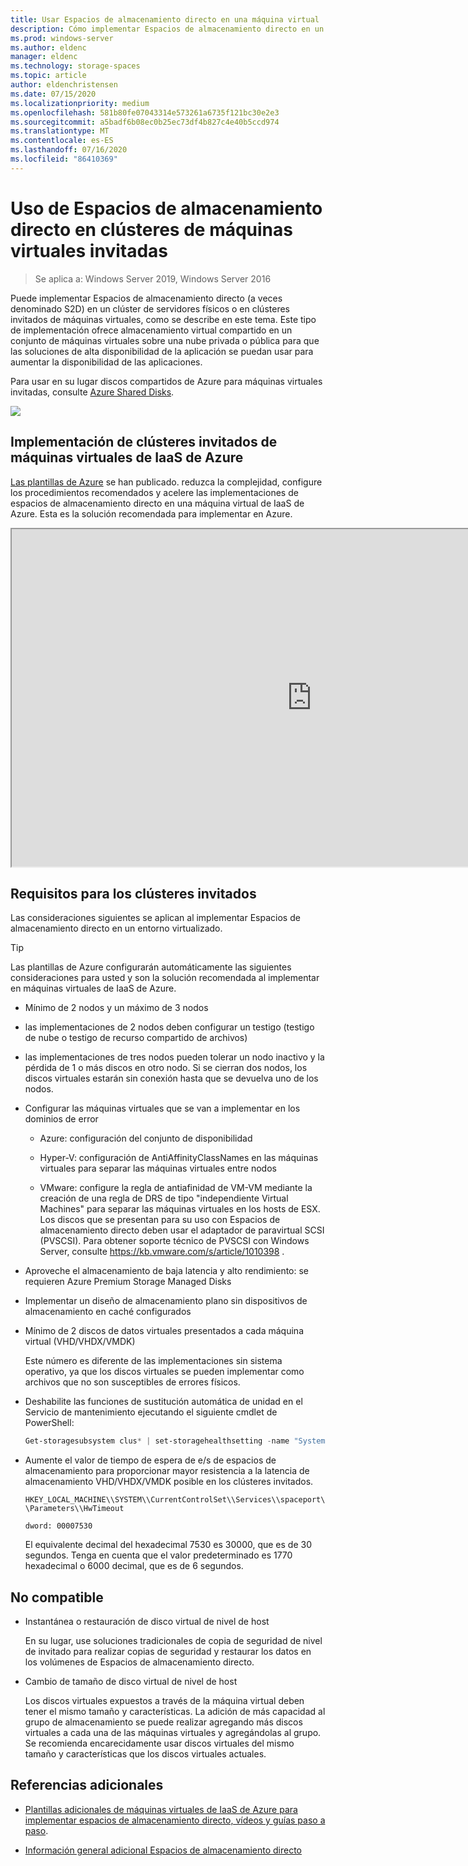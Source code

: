 ```yaml
---
title: Usar Espacios de almacenamiento directo en una máquina virtual
description: Cómo implementar Espacios de almacenamiento directo en un clúster invitado de máquina virtual, por ejemplo, en Microsoft Azure.
ms.prod: windows-server
ms.author: eldenc
manager: eldenc
ms.technology: storage-spaces
ms.topic: article
author: eldenchristensen
ms.date: 07/15/2020
ms.localizationpriority: medium
ms.openlocfilehash: 581b80fe07043314e573261a6735f121bc30e2e3
ms.sourcegitcommit: a5badf6b08ec0b25ec73df4b827c4e40b5ccd974
ms.translationtype: MT
ms.contentlocale: es-ES
ms.lasthandoff: 07/16/2020
ms.locfileid: "86410369"
---
```

# <a name="using-storage-spaces-direct-in-guest-virtual-machine-clusters"></a>Uso de Espacios de almacenamiento directo en clústeres de máquinas virtuales invitadas

> Se aplica a: Windows Server 2019, Windows Server 2016

Puede implementar Espacios de almacenamiento directo (a veces denominado S2D) en un clúster de servidores físicos o en clústeres invitados de máquinas virtuales, como se describe en este tema. Este tipo de implementación ofrece almacenamiento virtual compartido en un conjunto de máquinas virtuales sobre una nube privada o pública para que las soluciones de alta disponibilidad de la aplicación se puedan usar para aumentar la disponibilidad de las aplicaciones.

Para usar en su lugar discos compartidos de Azure para máquinas virtuales invitadas, consulte [Azure Shared Disks](/azure/virtual-machines/windows/disks-shared).

![](media/storage-spaces-direct-in-vm/storage-spaces-direct-in-vm.png)

## <a name="deploying-in-azure-iaas-vm-guest-clusters"></a>Implementación de clústeres invitados de máquinas virtuales de IaaS de Azure

[Las plantillas de Azure](https://github.com/robotechredmond/301-storage-spaces-direct-md) se han publicado. reduzca la complejidad, configure los procedimientos recomendados y acelere las implementaciones de espacios de almacenamiento directo en una máquina virtual de IaaS de Azure. Esta es la solución recomendada para implementar en Azure.

<iframe src="https://channel9.msdn.com/Series/Microsoft-Hybrid-Cloud-Best-Practices-for-IT-Pros/Step-by-Step-Deploy-Windows-Server-2016-Storage-Spaces-Direct-S2D-Cluster-in-Microsoft-Azure/player" width="960" height="540" allowfullscreen></iframe>

## <a name="requirements-for-guest-clusters"></a>Requisitos para los clústeres invitados

Las consideraciones siguientes se aplican al implementar Espacios de almacenamiento directo en un entorno virtualizado.

> [!TIP]
> Las plantillas de Azure configurarán automáticamente las siguientes consideraciones para usted y son la solución recomendada al implementar en máquinas virtuales de IaaS de Azure.

- Mínimo de 2 nodos y un máximo de 3 nodos

- las implementaciones de 2 nodos deben configurar un testigo (testigo de nube o testigo de recurso compartido de archivos)

- las implementaciones de tres nodos pueden tolerar un nodo inactivo y la pérdida de 1 o más discos en otro nodo.  Si se cierran dos nodos, los discos virtuales estarán sin conexión hasta que se devuelva uno de los nodos.

- Configurar las máquinas virtuales que se van a implementar en los dominios de error

    - Azure: configuración del conjunto de disponibilidad

    - Hyper-V: configuración de AntiAffinityClassNames en las máquinas virtuales para separar las máquinas virtuales entre nodos

    - VMware: configure la regla de antiafinidad de VM-VM mediante la creación de una regla de DRS de tipo "independiente Virtual Machines" para separar las máquinas virtuales en los hosts de ESX. Los discos que se presentan para su uso con Espacios de almacenamiento directo deben usar el adaptador de paravirtual SCSI (PVSCSI). Para obtener soporte técnico de PVSCSI con Windows Server, consulte https://kb.vmware.com/s/article/1010398 .

- Aproveche el almacenamiento de baja latencia y alto rendimiento: se requieren Azure Premium Storage Managed Disks

- Implementar un diseño de almacenamiento plano sin dispositivos de almacenamiento en caché configurados

- Mínimo de 2 discos de datos virtuales presentados a cada máquina virtual (VHD/VHDX/VMDK)

    Este número es diferente de las implementaciones sin sistema operativo, ya que los discos virtuales se pueden implementar como archivos que no son susceptibles de errores físicos.

- Deshabilite las funciones de sustitución automática de unidad en el Servicio de mantenimiento ejecutando el siguiente cmdlet de PowerShell:

    ```powershell
    Get-storagesubsystem clus* | set-storagehealthsetting -name "System.Storage.PhysicalDisk.AutoReplace.Enabled" -value "False"
    ```

- Aumente el valor de tiempo de espera de e/s de espacios de almacenamiento para proporcionar mayor resistencia a la latencia de almacenamiento VHD/VHDX/VMDK posible en los clústeres invitados.

    `HKEY_LOCAL_MACHINE\\SYSTEM\\CurrentControlSet\\Services\\spaceport\\Parameters\\HwTimeout`

    `dword: 00007530`

    El equivalente decimal del hexadecimal 7530 es 30000, que es de 30 segundos. Tenga en cuenta que el valor predeterminado es 1770 hexadecimal o 6000 decimal, que es de 6 segundos.

## <a name="not-supported"></a>No compatible

- Instantánea o restauración de disco virtual de nivel de host

    En su lugar, use soluciones tradicionales de copia de seguridad de nivel de invitado para realizar copias de seguridad y restaurar los datos en los volúmenes de Espacios de almacenamiento directo.

- Cambio de tamaño de disco virtual de nivel de host

    Los discos virtuales expuestos a través de la máquina virtual deben tener el mismo tamaño y características. La adición de más capacidad al grupo de almacenamiento se puede realizar agregando más discos virtuales a cada una de las máquinas virtuales y agregándolas al grupo. Se recomienda encarecidamente usar discos virtuales del mismo tamaño y características que los discos virtuales actuales.

## <a name="additional-references"></a>Referencias adicionales

- [Plantillas adicionales de máquinas virtuales de IaaS de Azure para implementar espacios de almacenamiento directo, vídeos y guías paso a paso](https://techcommunity.microsoft.com/t5/Failover-Clustering/Deploying-IaaS-VM-Guest-Clusters-in-Microsoft-Azure/ba-p/372126).

- [Información general adicional Espacios de almacenamiento directo](https://docs.microsoft.com/windows-server/storage/storage-spaces/storage-spaces-direct-overview)
